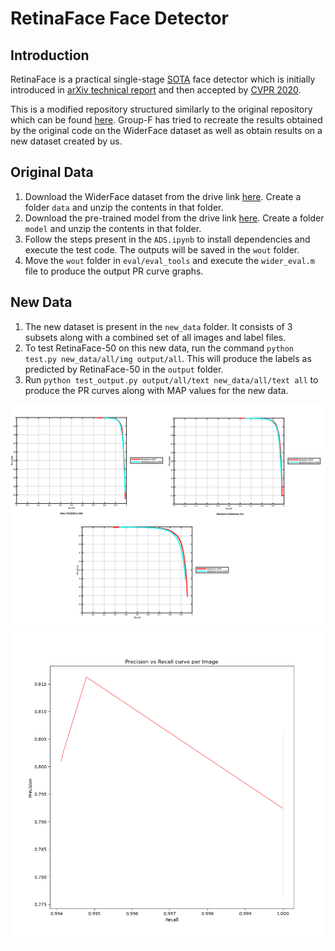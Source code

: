 # RetinaFace Face Detector

## Introduction

RetinaFace is a practical single-stage [SOTA](http://shuoyang1213.me/WIDERFACE/WiderFace_Results.html) face detector which is initially introduced in [arXiv technical report](https://arxiv.org/abs/1905.00641) and then accepted by [CVPR 2020](https://openaccess.thecvf.com/content_CVPR_2020/html/Deng_RetinaFace_Single-Shot_Multi-Level_Face_Localisation_in_the_Wild_CVPR_2020_paper.html).

This is a modified repository structured similarly to the original repository which can be found [here](https://github.com/deepinsight/insightface/tree/master/RetinaFace). Group-F has tried to recreate the results obtained by the original code on the WiderFace dataset as well as obtain results on a new dataset created by us. 

## Original Data

1. Download the WiderFace dataset from the drive link [here](). Create a folder `data` and unzip the contents in that folder. 
2. Download the pre-trained model from the drive link [here](). Create a folder `model` and unzip the contents in that folder.
3. Follow the steps present in the `ADS.ipynb` to install dependencies and execute the test code. The outputs will be saved in the `wout` folder. 
4. Move the `wout` folder in `eval/eval_tools` and execute the `wider_eval.m` file to produce the output PR curve graphs. 

## New Data

1. The new dataset is present in the `new_data` folder. It consists of 3 subsets along with a combined set of all images and label files. 
2. To test RetinaFace-50 on this new data, run the command `python test.py new_data/all/img output/all`. This will produce the labels as predicted by RetinaFace-50 in the `output` folder. 
3. Run `python test_output.py output/all/text new_data/all/text all` to produce the PR curves along with MAP values for the new data. 

![original](presentations/final_out.png)
![new](all.png "PR Curve for New Data")
